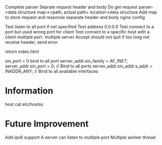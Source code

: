 Complete parser
Seprate request header and body
Do get request
parser->data structure
    map-><path, actual path>
location->data structure
Add map to store request and response
separate header and body
nginx config


Test listen to all port if not specified
Test address 0.0.0.0
Test connect to a port but used wrong port for client
Test connect to a specific host with a client
multiple port.
multiple server
Accept should not quit
if too long not receive header, send error


return index.html

sin_port = 0 bind to all port
 server_addr.sin_family = AF_INET;
    server_addr.sin_port = 0;  // Bind to all ports
    server_addr.sin_addr.s_addr = INADDR_ANY;  // Bind to all available interfaces

# Information
host cat etc/hostss

# Future Improvement
Add ipv6 support
A server can listen to multiple port
Multiple worker thread